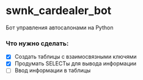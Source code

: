 # swnk_cardealer_bot
Бот управления автосалонами на Python

### Что нужно сделать:
- [x] Создать таблицы с взаимосвязными ключями
- [x] Продумать SELECTы для вывода информации
- [ ] Ввод информации в таблицы
